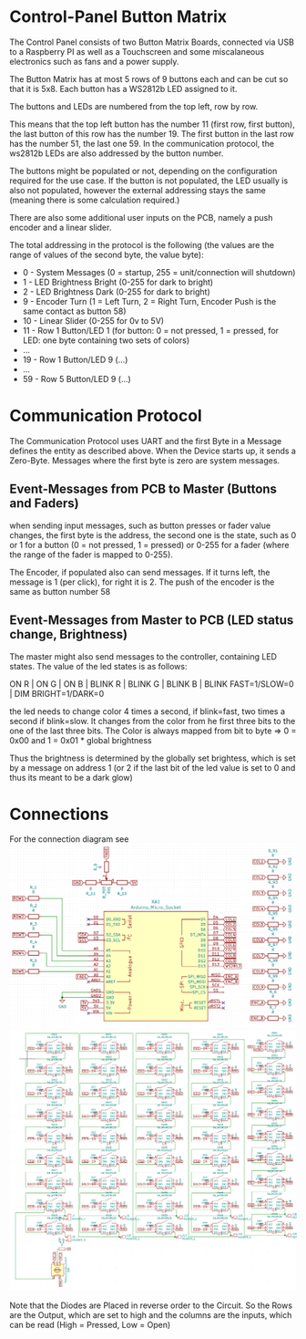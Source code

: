 # Control-Panel Button Matrix

The Control Panel consists of two Button Matrix Boards, connected via USB to a Raspberry PI as well as a Touchscreen and some miscalaneous electronics such as fans and a power supply.

The Button Matrix has at most 5 rows of 9 buttons each and can be cut so that it is 5x8. Each button has a WS2812b LED assigned to it.

The buttons and LEDs are numbered from the top left, row by row.

This means that the top left button has the number 11 (first row, first button), the last button of this row has the number 19.
The first button in the last row has the number 51, the last one 59. In the communication protocol, the ws2812b LEDs are also addressed by the button number.

The buttons might be populated or not, depending on the configuration required for the use case. If the button is not populated, the LED usually is also not populated, however the external addressing stays the same (meaning there is some calculation required.)

There are also some additional user inputs on the PCB, namely a push encoder and a linear slider.

The total addressing in the protocol is the following (the values are the range of values of the second byte, the value byte):

- 0 - System Messages (0 = startup, 255 = unit/connection will shutdown)
- 1 - LED Brightness Bright (0-255 for dark to bright)
- 2 - LED Brightness Dark (0-255 for dark to bright)
- 9 - Encoder Turn (1 = Left Turn, 2 = Right Turn, Encoder Push is the same contact as button 58)
- 10 - Linear Slider (0-255 for 0v to 5V)
- 11 - Row 1 Button/LED 1 (for button: 0 = not pressed, 1 = pressed, for LED: one byte containing two sets of colors)
- ...
- 19 - Row 1 Button/LED 9 (...)
- ...
- 59 - Row 5 Button/LED 9 (...)

# Communication Protocol

The Communication Protocol uses UART and the first Byte in a Message defines the entity as described above.
When the Device starts up, it sends a Zero-Byte. Messages where the first byte is zero are system messages.

## Event-Messages from PCB to Master (Buttons and Faders)

when sending input messages, such as button presses or fader value changes, the first byte is the address, the second one is the state, such as 0 or 1 for a button (0 = not pressed, 1 = pressed) or 0-255 for a fader (where the range of the fader is mapped to 0-255).

The Encoder, if populated also can send messages. If it turns left, the message is 1 (per click), for right it is 2.
The push of the encoder is the same as button number 58

## Event-Messages from Master to PCB (LED status change, Brightness)

The master might also send messages to the controller, containing LED states.
The value of the led states is as follows:

ON R | ON G | ON B | BLINK R | BLINK G | BLINK B | BLINK FAST=1/SLOW=0 | DIM BRIGHT=1/DARK=0

the led needs to change color 4 times a second, if blink=fast, two times a second if blink=slow. It changes from the color from he first three bits to the one of the last three bits.
The Color is always mapped from bit to byte => 0 = 0x00 and 1 = 0x01 \* global brightness

Thus the brightness is determined by the globally set brightess, which is set by a message on address 1 (or 2 if the last bit of the led value is set to 0 and thus its meant to be a dark glow)

# Connections

For the connection diagram see
![Controller](docs/controller.png)
![Matrix](docs/matrix.png)

Note that the Diodes are Placed in reverse order to the Circuit.
So the Rows are the Output, which are set to high and the columns are the inputs, which can be read (High = Pressed, Low = Open)
